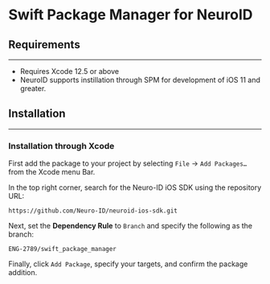 # Swift Package Manager for NeuroID

## Requirements

---

- Requires Xcode 12.5 or above
- NeuroID supports instillation through SPM for development of iOS 11 and greater.

## Installation

---

### Installation through Xcode

First add the package to your project by selecting `File` → `Add Packages…`  from the Xcode menu Bar.

In the top right corner, search for the Neuro-ID iOS SDK using the repository URL:

```console
https://github.com/Neuro-ID/neuroid-ios-sdk.git
```

Next, set the **Dependency Rule** to `Branch` and specify the following as the branch:
```console
ENG-2789/swift_package_manager
```

Finally, click `Add Package`, specify your targets, and confirm the package addition.
